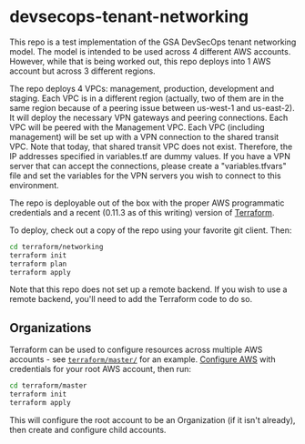 # devsecops-tenant-networking

This repo is a test implementation of the GSA DevSecOps tenant networking model. The model is intended to be used across 4 different AWS accounts. However, while that is being worked out, this repo deploys into 1 AWS account but across 3 different regions.

The repo deploys 4 VPCs: management, production, development and staging. Each VPC is in a different region (actually, two of them are in the same region because of a peering issue between us-west-1 and us-east-2). It will deploy the necessary VPN gateways and peering connections. Each VPC will be peered with the Management VPC. Each VPC (including management) will be set up with a VPN connection to the shared transit VPC. Note that today, that shared transit VPC does not exist. Therefore, the IP addresses specified in variables.tf are dummy values. If you have a VPN server that can accept the connections, please create a "variables.tfvars" file and set the variables for the VPN servers you wish to connect to this environment.

The repo is deployable out of the box with the proper AWS programmatic credentials and a recent (0.11.3 as of this writing) version of [Terraform](https://www.terraform.io).

To deploy, check out a copy of the repo using your favorite git client. Then:

```sh
cd terraform/networking
terraform init
terraform plan
terraform apply
```

Note that this repo does not set up a remote backend. If you wish to use a remote backend, you'll need to add the Terraform code to do so.

## Organizations

Terraform can be used to configure resources across multiple AWS accounts - see [`terraform/master/`](terraform/master) for an example. [Configure AWS](https://www.terraform.io/docs/providers/aws/#authentication) with credentials for your root AWS account, then run:

```sh
cd terraform/master
terraform init
terraform apply
```

This will configure the root account to be an Organization (if it isn't already), then create and configure child accounts.
